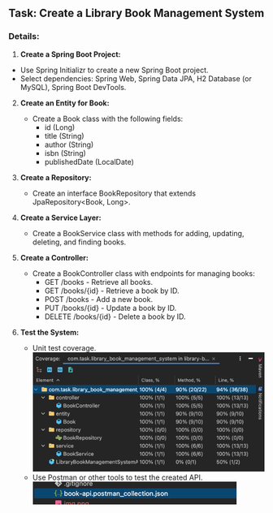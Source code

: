 ## Task: Create a Library Book Management System

### Details:

1. **Create a Spring Boot Project:**

- Use Spring Initializr to create a new Spring Boot project.
- Select dependencies: Spring Web, Spring Data JPA, H2 Database (or MySQL), Spring Boot DevTools.

2. **Create an Entity for Book:**

    - Create a Book class with the following fields:
        - id (Long)
        - title (String)
        - author (String)
        - isbn (String)
        - publishedDate (LocalDate)

3. **Create a Repository:**

    - Create an interface BookRepository that extends JpaRepository<Book, Long>.

4. **Create a Service Layer:**

    - Create a BookService class with methods for adding, updating, deleting, and finding books.

5. **Create a Controller:**

    - Create a BookController class with endpoints for managing books:
        - GET /books - Retrieve all books.
        - GET /books/{id} - Retrieve a book by ID.
        - POST /books - Add a new book.
        - PUT /books/{id} - Update a book by ID.
        - DELETE /books/{id} - Delete a book by ID.

6. **Test the System:**
    - Unit test coverage.![img.png](img.png)
    - Use Postman or other tools to test the created API.![img_1.png](img_1.png)